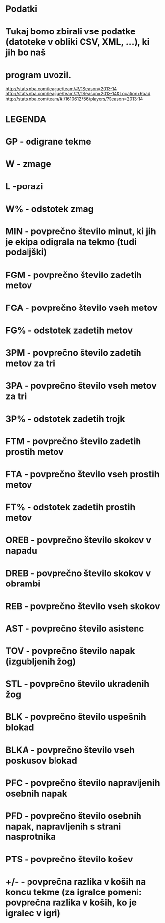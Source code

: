 # Podatki

# Tukaj bomo zbirali vse podatke (datoteke v obliki CSV, XML, ...), ki jih bo naš
# program uvozil.

http://stats.nba.com/league/team/#!/?Season=2013-14
http://stats.nba.com/league/team/#!/?Season=2013-14&Location=Road
http://stats.nba.com/team/#!/1610612756/players/?Season=2013-14

# LEGENDA

# GP - odigrane tekme
# W - zmage
# L -porazi
# W% - odstotek zmag
# MIN - povprečno število minut, ki jih je ekipa odigrala na tekmo (tudi podaljški)
# FGM - povprečno število zadetih metov
# FGA - povprečno število vseh metov
# FG% - odstotek zadetih metov
# 3PM - povprečno število zadetih metov za tri
# 3PA - povprečno število vseh metov za tri
# 3P% - odstotek zadetih trojk
# FTM - povprečno število zadetih prostih metov
# FTA - povprečno število vseh prostih metov
# FT% - odstotek zadetih prostih metov
# OREB - povprečno število skokov v napadu
# DREB - povprečno število skokov v obrambi
# REB - povprečno število vseh skokov
# AST - povprečno število asistenc
# TOV - povprečno število napak (izgubljenih žog)
# STL - povprečno število ukradenih žog
# BLK - povprečno število uspešnih blokad
# BLKA - povprečno število vseh poskusov blokad
# PFC - povprečno število napravljenih osebnih napak
# PFD - povprečno število osebnih napak, napravljenih s strani nasprotnika
# PTS - povprečno število košev
# +/- - povprečna razlika v koših na koncu tekme (za igralce pomeni: povprečna razlika v koših, ko je igralec v igri)

